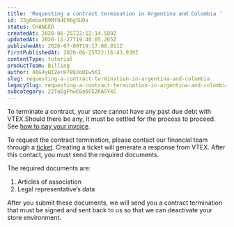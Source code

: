 ```yaml
---
title: 'Requesting a contract termination in Argentina and Colombia '
id: 33g6mUoYB9Mf04C06gSU0a
status: CHANGED
createdAt: 2020-06-25T22:12:14.589Z
updatedAt: 2020-11-27T19:40:05.265Z
publishedAt: 2020-07-09T19:17:08.011Z
firstPublishedAt: 2020-06-25T22:16:43.939Z
contentType: tutorial
productTeam: Billing
author: 46G4yHIZerH7B9Jo0Iw5KI
slug: requesting-a-contract-termination-in-argentina-and-colombia
legacySlug: requesting-a-contract-termination-in-argentina-and-colombia
subcategory: 22TaEgFhwE6a6CG2KASYkC
---
```


<div class="alert alert-info" role="alert">To terminate a contract, your store cannot have any past due debt with VTEX.Should there be any, it must be settled for the process to proceed. See <a href="https://help.vtex.com/en/tutorial/como-baixar-boletos-e-notas-fiscais-da-vtex--tutorials_653" target="_blank">how to pay your invoice</a>.</div>

To request the contract termination, please contact our financial team through a [ticket](https://help.vtex.com/en/tutorial/opening-tickets-to-vtex-support-finacial--1ad3TguXzCSKq4yuYSK80c). Creating a ticket will generate a response from VTEX. After this contact, you must send the required documents. 

The required documents are: 

1. Articles of association
3. Legal representative’s data


After you submit these documents, we will send you a contract termination that must be signed and sent back to us so that we can deactivate your store environment.  

